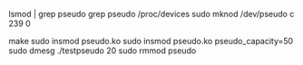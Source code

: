 lsmod | grep pseudo
grep pseudo /proc/devices 
sudo mknod /dev/pseudo c 239 0

make
sudo insmod pseudo.ko 
sudo insmod pseudo.ko pseudo_capacity=50
sudo dmesg
./testpseudo 20
sudo rmmod pseudo 
